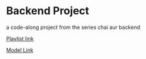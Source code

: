 # Backend Project

a code-along project from the series chai aur backend

[Playlist link](https://www.youtube.com/playlist?list=PLu71SKxNbfoBGh_8p_NS-ZAh6v7HhYqHW)

[Model Link](https://app.eraser.io/workspace/YtPqZ1VogxGy1jzIDkzj)
